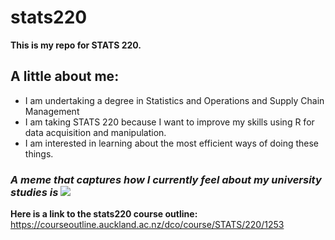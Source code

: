 # stats220 

**This is my repo for STATS 220.** 

## A little about me:

* I am undertaking a degree in Statistics and Operations and Supply Chain Management
* I am taking STATS 220 because I want to improve my skills using R for data acquisition and manipulation.
* I am interested in learning about the most efficient ways of doing these things.

### *A meme that captures how I currently feel about my university studies is ![](https://media1.tenor.com/m/0q4lN1_ApMoAAAAC/dory-marlin.gif)*

**Here is a link to the stats220 course outline:** https://courseoutline.auckland.ac.nz/dco/course/STATS/220/1253

